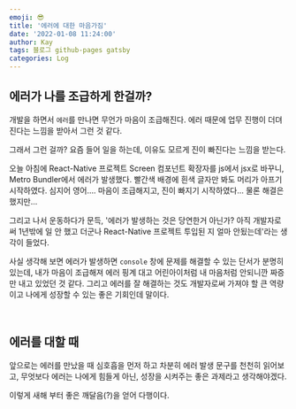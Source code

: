 ```yaml
---
emoji: 😎
title: '에러에 대한 마음가짐'
date: '2022-01-08 11:24:00'
author: Kay
tags: 블로그 github-pages gatsby
categories: Log
---
```


## 에러가 나를 조급하게 한걸까?

개발을 하면서 `에러`를 만나면 무언가 마음이 조급해진다.
에러 때문에 업무 진행이 더뎌진다는 느낌을 받아서 그런 것 같다.

그래서 그런 걸까?
요즘 들어 일을 하는데, 이유도 모르게 진이 빠진다는 느낌을 받는다.

오늘 아침에 React-Native 프로젝트 Screen 컴포넌트 확장자를 js에서 jsx로 바꾸니, Metro Bundler에서 에러가 발생했다.
빨간색 배경에 흰색 글자만 봐도 머리가 아프기 시작하였다. 심지어 영어....
마음이 조급해지고, 진이 빠지기 시작하였다... 물론 해결은 했지만...

그리고 나서 운동하다가 문득, '에러가 발생하는 것은 당연한거 아닌가? 아직 개발자로써 1년밖에 일 안 했고 더군나 React-Native 프로젝트 투입된 지 얼마 안됬는데'라는 생각이 들었다.

사실 생각해 보면 에러가 발생하면 `console` 창에 문제를 해결할 수 있는 단서가 분명히 있는데, 내가 마음이 조급해져 에러 핑계 대고 어린아이처럼 내 마음처럼 안되니깐 짜증만 내고 있었던 것 같다. 그리고 에러를 잘 해결하는 것도 개발자로써 가져야 할 큰 역량이고 나에게 성장할 수 있는 좋은 기회인데 말이다.

<br>

## 에러를 대할 때

앞으로는 에러를 만났을 때 심호흡을 먼저 하고 차분히 에러 발생 문구를 천천히 읽어보고, 무엇보다 에러는 나에게 힘들게 아닌, 성장을 시켜주는 좋은 과제라고 생각해야겠다.

이렇게 새해 부터 좋은 깨달음(?)을 얻어 다행이다.
